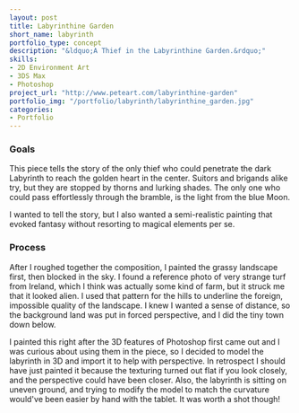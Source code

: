 ```yaml
---
layout: post
title: Labyrinthine Garden
short_name: labyrinth
portfolio_type: concept
description: "&ldquo;A Thief in the Labyrinthine Garden.&rdquo;"
skills:
- 2D Environment Art
- 3DS Max
- Photoshop
project_url: "http://www.peteart.com/labyrinthine-garden"
portfolio_img: "/portfolio/labyrinth/labyrinthine_garden.jpg"
categories:
- Portfolio
---
```

### Goals

This piece tells the story of the only thief who could penetrate the dark Labyrinth to reach
the golden heart in the center. Suitors and brigands alike try, but they are stopped by
thorns and lurking shades. The only one who could pass effortlessly through the bramble, is
the light from the blue Moon.

I wanted to tell the story, but I also wanted a semi-realistic painting that evoked fantasy
without resorting to magical elements per se.

### Process

After I roughed together the composition, I painted the grassy landscape first, then blocked
in the sky. I found a reference photo of very strange turf from Ireland, which I think was
actually some kind of farm, but it struck me that it looked alien. I used that pattern for
the hills to underline the foreign, impossible quality of the landscape. I knew I wanted a
sense of distance, so the background land was put in forced perspective, and I did the tiny
town down below.

I painted this right after the 3D features of Photoshop first came out and I was curious
about using them in the piece, so I decided to model the labyrinth in 3D and import it to
help with perspective. In retrospect I should have just painted it because the texturing
turned out flat if you look closely, and the perspective could have been closer. Also, the
labyrinth is sitting on uneven ground, and trying to modify the model to match the curvature
would've been easier by hand with the tablet. It was worth a shot though!
